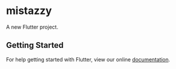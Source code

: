 # mistazzy

A new Flutter project.

## Getting Started

For help getting started with Flutter, view our online
[documentation](https://flutter.io/).
